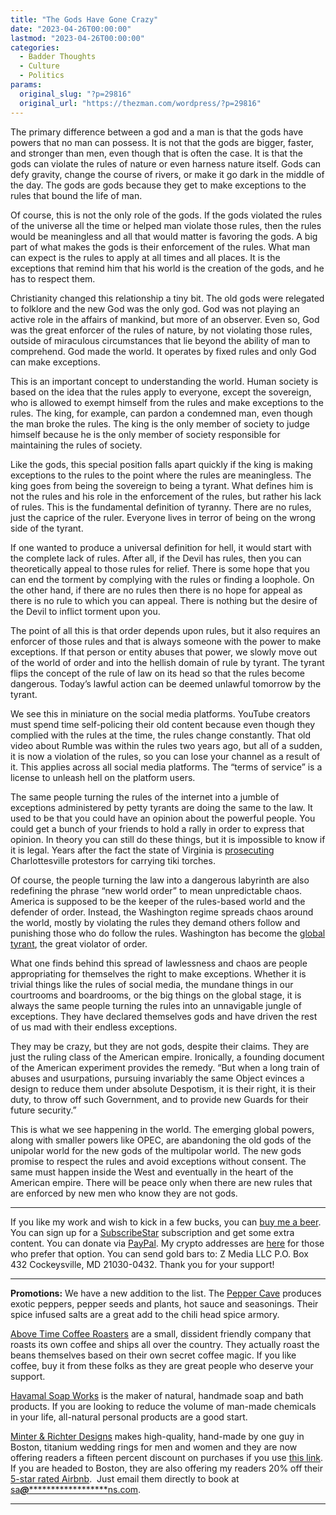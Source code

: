 ```yaml
---
title: "The Gods Have Gone Crazy"
date: "2023-04-26T00:00:00"
lastmod: "2023-04-26T00:00:00"
categories:
  - Badder Thoughts
  - Culture
  - Politics
params:
  original_slug: "?p=29816"
  original_url: "https://thezman.com/wordpress/?p=29816"
---
```


The primary difference between a god and a man is that the gods have
powers that no man can possess. It is not that the gods are bigger,
faster, and stronger than men, even though that is often the case. It is
that the gods can violate the rules of nature or even harness nature
itself. Gods can defy gravity, change the course of rivers, or make it
go dark in the middle of the day. The gods are gods because they get to
make exceptions to the rules that bound the life of man.

Of course, this is not the only role of the gods. If the gods violated
the rules of the universe all the time or helped man violate those
rules, then the rules would be meaningless and all that would matter is
favoring the gods. A big part of what makes the gods is their
enforcement of the rules. What man can expect is the rules to apply at
all times and all places. It is the exceptions that remind him that his
world is the creation of the gods, and he has to respect them.

Christianity changed this relationship a tiny bit. The old gods were
relegated to folklore and the new God was the only god. God was not
playing an active role in the affairs of mankind, but more of an
observer. Even so, God was the great enforcer of the rules of nature, by
not violating those rules, outside of miraculous circumstances that lie
beyond the ability of man to comprehend. God made the world. It operates
by fixed rules and only God can make exceptions.

This is an important concept to understanding the world. Human society
is based on the idea that the rules apply to everyone, except the
sovereign, who is allowed to exempt himself from the rules and make
exceptions to the rules. The king, for example, can pardon a condemned
man, even though the man broke the rules. The king is the only member of
society to judge himself because he is the only member of society
responsible for maintaining the rules of society.

Like the gods, this special position falls apart quickly if the king is
making exceptions to the rules to the point where the rules are
meaningless. The king goes from being the sovereign to being a tyrant.
What defines him is not the rules and his role in the enforcement of the
rules, but rather his lack of rules. This is the fundamental definition
of tyranny. There are no rules, just the caprice of the ruler. Everyone
lives in terror of being on the wrong side of the tyrant.

If one wanted to produce a universal definition for hell, it would start
with the complete lack of rules. After all, if the Devil has rules, then
you can theoretically appeal to those rules for relief. There is some
hope that you can end the torment by complying with the rules or finding
a loophole. On the other hand, if there are no rules then there is no
hope for appeal as there is no rule to which you can appeal. There is
nothing but the desire of the Devil to inflict torment upon you.

The point of all this is that order depends upon rules, but it also
requires an enforcer of those rules and that is always someone with the
power to make exceptions. If that person or entity abuses that power, we
slowly move out of the world of order and into the hellish domain of
rule by tyrant. The tyrant flips the concept of the rule of law on its
head so that the rules become dangerous. Today’s lawful action can be
deemed unlawful tomorrow by the tyrant.

We see this in miniature on the social media platforms. YouTube creators
must spend time self-policing their old content because even though they
complied with the rules at the time, the rules change constantly. That
old video about Rumble was within the rules two years ago, but all of a
sudden, it is now a violation of the rules, so you can lose your channel
as a result of it. This applies across all social media platforms. The
“terms of service” is a license to unleash hell on the platform users.

The same people turning the rules of the internet into a jumble of
exceptions administered by petty tyrants are doing the same to the law.
It used to be that you could have an opinion about the powerful people.
You could get a bunch of your friends to hold a rally in order to
express that opinion. In theory you can still do these things, but it is
impossible to know if it is legal. Years after the fact the state of
Virginia is <a href="https://archive.is/1VXH7" rel="noopener"
target="_blank">prosecuting</a> Charlottesville protestors for carrying
tiki torches.

Of course, the people turning the law into a dangerous labyrinth are
also redefining the phrase “new world order” to mean unpredictable
chaos. America is supposed to be the keeper of the rules-based world and
the defender of order. Instead, the Washington regime spreads chaos
around the world, mostly by violating the rules they demand others
follow and punishing those who do follow the rules. Washington has
become the
<a href="https://www.youtube.com/watch?v=6A9DjIq6eSM" rel="noopener"
target="_blank">global tyrant</a>, the great violator of order.

What one finds behind this spread of lawlessness and chaos are people
appropriating for themselves the right to make exceptions. Whether it is
trivial things like the rules of social media, the mundane things in our
courtrooms and boardrooms, or the big things on the global stage, it is
always the same people turning the rules into an unnavigable jungle of
exceptions. They have declared themselves gods and have driven the rest
of us mad with their endless exceptions.

They may be crazy, but they are not gods, despite their claims. They are
just the ruling class of the American empire. Ironically, a founding
document of the American experiment provides the remedy. “But when a
long train of abuses and usurpations, pursuing invariably the same
Object evinces a design to reduce them under absolute Despotism, it is
their right, it is their duty, to throw off such Government, and to
provide new Guards for their future security.”

This is what we see happening in the world. The emerging global powers,
along with smaller powers like OPEC, are abandoning the old gods of the
unipolar world for the new gods of the multipolar world. The new gods
promise to respect the rules and avoid exceptions without consent. The
same must happen inside the West and eventually in the heart of the
American empire. There will be peace only when there are new rules that
are enforced by new men who know they are not gods.

------------------------------------------------------------------------

If you like my work and wish to kick in a few bucks, you can
<a href="https://www.buymeacoffee.com/mujolulu" rel="noopener"
target="_blank">buy me a beer</a>. You can sign up for a
<a href="https://www.subscribestar.com/the-z-blog" rel="noopener"
target="_blank">SubscribeStar</a> subscription and get some extra
content. You can donate via <a
href="https://www.paypal.com/donate/?cmd=_s-xclick&amp;hosted_button_id=UDAS2Q8JYA6CN&amp;source=url"
rel="noopener" target="_blank">PayPal</a>. My crypto addresses are
<a href="https://thezman.com/wordpress/?page_id=22713" rel="noopener"
target="_blank">here</a> for those who prefer that option. You can send
gold bars to: Z Media LLC P.O. Box 432 Cockeysville, MD 21030-0432.
Thank you for your support!

------------------------------------------------------------------------

**Promotions:** We have a new addition to the list. The
<a href="https://peppercave.com/shop/ols/products" rel="noopener"
target="_blank">Pepper Cave</a> produces exotic peppers, pepper seeds
and plants, hot sauce and seasonings. Their spice infused salts are a
great add to the chili head spice armory.

<a href="https://abovetimecoffee.com/" rel="noopener"
target="_blank">Above Time Coffee Roasters</a> are a small, dissident
friendly company that roasts its own coffee and ships all over the
country. They actually roast the beans themselves based on their own
secret coffee magic. If you like coffee, buy it from these folks as they
are great people who deserve your support.

<a href="https://havamalsoapworks.com/" rel="noopener"
target="_blank">Havamal Soap Works</a> is the maker of natural, handmade
soap and bath products. If you are looking to reduce the volume of
man-made chemicals in your life, all-natural personal products are a
good start.

<a href="https://www.minterandrichterdesigns.com/"
rel="noreferrer nofollow noopener" target="_blank">Minter &amp; Richter
Designs</a> makes high-quality, hand-made by one guy in Boston, titanium
wedding rings for men and women and they are now offering readers a
fifteen percent discount on purchases if you use
<a href="https://www.minterandrichterdesigns.com/discount/ZMAN"
rel="noreferrer nofollow noopener" target="_blank">this link</a>.
<span class="highlight"><span class="colour"><span class="font"><span class="size">If
you are headed to Boston, they are also offering my readers 20% off
their <a
href="https://www.airbnb.com/users/7988017/listings?user_id=7988017&amp;s=3"
rel="noopener noreferrer" target="_blank">5-star rated Airbnb</a>.  Just
email them directly to book at
<a href="mailto:sa***@*********************ns.com"
data-original-string="4ru4VPdPhW6lTNp8/cnYrg==cb7fA/rhEqa78NMzBz8VxbH30WLEYQeaJlmG0F9NsUPXEzNyr8xtQYrEzW2KqEewha3"><span
class="apbct-email-encoder"
data-original-string="/e6VJUSQpY9SpX4+O2XFqA==cb7AeB/4d7lDQkyLbIWFAuFbaM/LIunWulXaX+YV5jFMZlcYnBU959wlQFUZu8MrITx"
title="This contact has been encoded by Anti-Spam by CleanTalk. Click to decode. To finish the decoding make sure that JavaScript is enabled in your browser.">sa<span
class="apbct-blur">***</span>@<span
class="apbct-blur">*********************</span>ns.com</span></a>.</span></span></span></span>

------------------------------------------------------------------------
